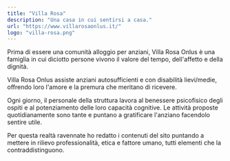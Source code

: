 ```yaml
---
title: "Villa Rosa"
description: "Una casa in cui sentirsi a casa."
url: "https://www.villarosaonlus.it/"
logo: "villa-rosa.png"
---
```


Prima di essere una comunità alloggio per anziani, Villa Rosa Onlus è una famiglia in cui diciotto persone vivono il valore del tempo, dell'affetto e della dignità.

Villa Rosa Onlus assiste anziani autosufficienti e con disabilità lievi/medie, offrendo loro l'amore e la premura che meritano di ricevere.

Ogni giorno, il personale della struttura lavora al benessere psicofisico degli ospiti e al potenziamento delle loro capacità cognitive. Le attività proposte quotidianamente sono tante e puntano a gratificare l'anziano facendolo sentire utile.

Per questa realtà ravennate ho redatto i contenuti del sito puntando a mettere in rilievo professionalità, etica e fattore umano, tutti elementi che la contraddistinguono.

